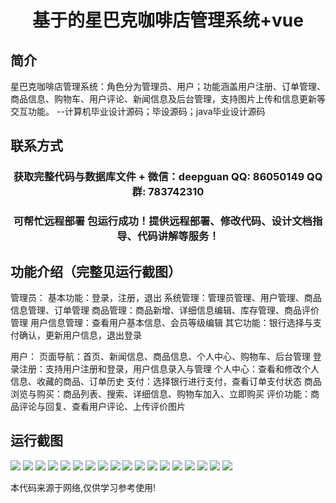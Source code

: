 <p><h1 align="center">基于的星巴克咖啡店管理系统+vue</h1></p>

## 简介
星巴克咖啡店管理系统：角色分为管理员、用户；功能涵盖用户注册、订单管理、商品信息、购物车、用户评论、新闻信息及后台管理，支持图片上传和信息更新等交互功能。    --计算机毕业设计源码；毕设源码；java毕业设计源码


## 联系方式
<p><h3 align="center">获取完整代码与数据库文件 + 微信：deepguan QQ: 86050149 QQ群: 783742310</h3></p>
<p><h3 align="center">可帮忙远程部署 包运行成功！提供远程部署、修改代码、设计文档指导、代码讲解等服务！</h3></p>

## 功能介绍（完整见运行截图）
管理员： 基本功能：登录，注册，退出 系统管理：管理员管理、用户管理、商品信息管理、订单管理 商品管理：商品新增、详细信息编辑、库存管理、商品评价管理 用户信息管理：查看用户基本信息、会员等级编辑 其它功能：银行选择与支付确认，更新用户信息，退出登录

用户： 页面导航：首页、新闻信息、商品信息、个人中心、购物车、后台管理 登录注册：支持用户注册和登录，用户信息录入与管理 个人中心：查看和修改个人信息、收藏的商品、订单历史 支付：选择银行进行支付，查看订单支付状态 商品浏览与购买：商品列表、搜索、详细信息、购物车加入、立即购买 评价功能：商品评论与回复、查看用户评论、上传评价图片


## 运行截图
![](https://bs-1329754181.cos.ap-shanghai.myqcloud.com/ssm/StarbucksCoffeeShopManagementSystem/img/001.jpg)
![](https://bs-1329754181.cos.ap-shanghai.myqcloud.com/ssm/StarbucksCoffeeShopManagementSystem/img/002.jpg)
![](https://bs-1329754181.cos.ap-shanghai.myqcloud.com/ssm/StarbucksCoffeeShopManagementSystem/img/003.jpg)
![](https://bs-1329754181.cos.ap-shanghai.myqcloud.com/ssm/StarbucksCoffeeShopManagementSystem/img/004.jpg)
![](https://bs-1329754181.cos.ap-shanghai.myqcloud.com/ssm/StarbucksCoffeeShopManagementSystem/img/005.jpg)
![](https://bs-1329754181.cos.ap-shanghai.myqcloud.com/ssm/StarbucksCoffeeShopManagementSystem/img/006.jpg)
![](https://bs-1329754181.cos.ap-shanghai.myqcloud.com/ssm/StarbucksCoffeeShopManagementSystem/img/007.jpg)
![](https://bs-1329754181.cos.ap-shanghai.myqcloud.com/ssm/StarbucksCoffeeShopManagementSystem/img/008.jpg)
![](https://bs-1329754181.cos.ap-shanghai.myqcloud.com/ssm/StarbucksCoffeeShopManagementSystem/img/009.jpg)
![](https://bs-1329754181.cos.ap-shanghai.myqcloud.com/ssm/StarbucksCoffeeShopManagementSystem/img/010.jpg)
![](https://bs-1329754181.cos.ap-shanghai.myqcloud.com/ssm/StarbucksCoffeeShopManagementSystem/img/011.jpg)
![](https://bs-1329754181.cos.ap-shanghai.myqcloud.com/ssm/StarbucksCoffeeShopManagementSystem/img/012.jpg)
![](https://bs-1329754181.cos.ap-shanghai.myqcloud.com/ssm/StarbucksCoffeeShopManagementSystem/img/013.jpg)
![](https://bs-1329754181.cos.ap-shanghai.myqcloud.com/ssm/StarbucksCoffeeShopManagementSystem/img/014.jpg)
![](https://bs-1329754181.cos.ap-shanghai.myqcloud.com/ssm/StarbucksCoffeeShopManagementSystem/img/015.jpg)
![](https://bs-1329754181.cos.ap-shanghai.myqcloud.com/ssm/StarbucksCoffeeShopManagementSystem/img/016.jpg)
![](https://bs-1329754181.cos.ap-shanghai.myqcloud.com/ssm/StarbucksCoffeeShopManagementSystem/img/017.jpg)
![](https://bs-1329754181.cos.ap-shanghai.myqcloud.com/ssm/StarbucksCoffeeShopManagementSystem/img/018.jpg)

<p>本代码来源于网络,仅供学习参考使用!</p>
